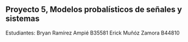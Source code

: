 ## Proyecto 5, Modelos probalísticos de señales y sistemas
 Estudiantes:
 Bryan Ramírez Ampié B35581
 Erick Muñóz Zamora B44810
